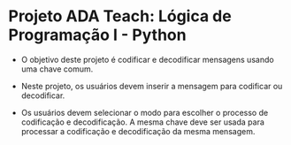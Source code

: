 # Projeto ADA Teach: Lógica de Programação I - Python

* O objetivo deste projeto é codificar e decodificar mensagens usando uma chave comum. 

* Neste projeto, os usuários devem inserir a mensagem para codificar ou decodificar.
  
* Os usuários devem selecionar o modo para escolher o processo de codificação e decodificação. A mesma chave deve ser usada para processar a codificação e decodificação da mesma mensagem.

